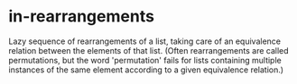 # in-rearrangements

Lazy sequence of rearrangements of a list,
taking care of an equivalence relation between the elements of that list.
(Often rearrangements are called permutations,
but the word 'permutation' fails for lists containing multiple instances of the same element
according to a given equivalence relation.)

